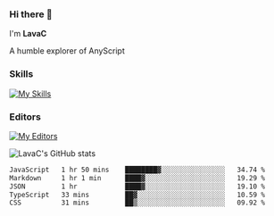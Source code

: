 ### Hi there 👋
I'm **LavaC**

A humble explorer of AnyScript

### Skills
[![My Skills](https://skillicons.dev/icons?i=js,ts,vue,nodejs,nuxtjs,astro,solidjs,tailwind)](https://skillicons.dev)

### Editors
[![My Editors](https://skillicons.dev/icons?i=neovim,vscode)](https://skillicons.dev)

![LavaC's GitHub stats](https://github-readme-stats.vercel.app/api?username=LavaCxx&show_icons=true&theme=synthwave)

<!--START_SECTION:waka-->

```txt
JavaScript   1 hr 50 mins    ████████▓░░░░░░░░░░░░░░░░   34.74 %
Markdown     1 hr 1 min      ████▓░░░░░░░░░░░░░░░░░░░░   19.29 %
JSON         1 hr            ████▓░░░░░░░░░░░░░░░░░░░░   19.10 %
TypeScript   33 mins         ██▓░░░░░░░░░░░░░░░░░░░░░░   10.59 %
CSS          31 mins         ██▒░░░░░░░░░░░░░░░░░░░░░░   09.92 %
```

<!--END_SECTION:waka-->
